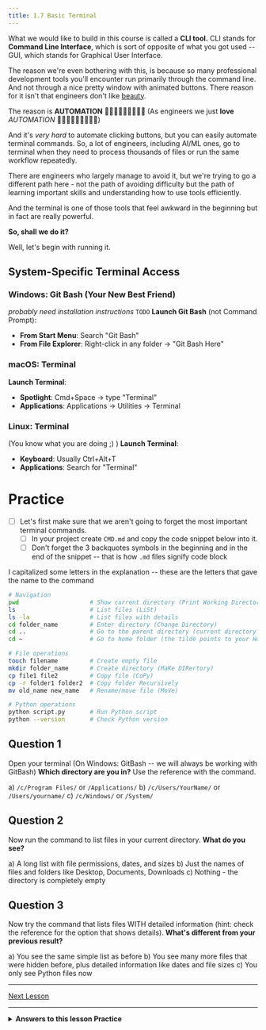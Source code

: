 ```yaml
---
title: 1.7 Basic Terminal
---
```


What we would like to build in this course is called a **CLI tool.**
CLI stands for **Command Line Interface**, which is sort of opposite of what you got used -- GUI, which stands for Graphical User Interface.

The reason we're even bothering with this, is because so many professional development tools you'll encounter run primarily through the command line.  And not through a nice pretty window with animated buttons. There reason for it isn't that engineers don't like [beauty](https://charm.land/).

The reason is **AUTOMATION** 🎀👏🏻📣🎉🤸🏼‍♀️🎊 (As engineers we just **love** *AUTOMATION* 🎀👏🏻📣🎉🤸🏼‍♀️🎊)

And it's *very hard* to automate clicking buttons, but you can easily automate terminal commands. So, a lot of engineers, including AI/ML ones, go to terminal when they need to process thousands of files or run the same workflow repeatedly.

There are engineers who largely manage to avoid it, but we're trying to go a different path here - not the path of avoiding difficulty but the path of learning important skills and understanding how to use tools efficiently. 

And the terminal is one of those tools that feel awkward in the beginning but in fact are really powerful.

**So, shall we do it?**

Well, let's begin with running it.
## System-Specific Terminal Access

### Windows: Git Bash (Your New Best Friend)
*probably need installation instructions* `TODO`
**Launch Git Bash** (not Command Prompt):
- **From Start Menu**: Search "Git Bash"
- **From File Explorer**: Right-click in any folder → "Git Bash Here"

### macOS: Terminal
**Launch Terminal**:
- **Spotlight**: Cmd+Space → type "Terminal"
- **Applications**: Applications → Utilities → Terminal

### Linux: Terminal
(You know what you are doing ;) )
**Launch Terminal**:
- **Keyboard**: Usually Ctrl+Alt+T
- **Applications**: Search for "Terminal"

# Practice

- [ ] Let's first make sure that we aren't going to forget the most important terminal commands.
	- [ ] In your project create `CMD.md` and copy the code snippet below into it.
	- [ ] Don't forget the 3 backquotes symbols in the beginning and in the end of the snippet -- that is how `.md` files signify code block

I capitalized some letters in the explanation -- these are the letters that gave the name to the command
```bash
# Navigation
pwd                    # Show current directory (Print Working Directory)
ls                     # List files (LiSt)
ls -la                 # List files with details
cd folder_name         # Enter directory (Change Directory)
cd ..                  # Go to the parent directory (current directory is just .)
cd ~                   # Go to home folder (the tilde points to your Home Folder)

# File operations
touch filename         # Create empty file
mkdir folder_name      # Create directory (MaKe DIRertory)
cp file1 file2         # Copy file (CoPy)
cp -r folder1 folder2  # Copy folder Recursively
mv old_name new_name   # Rename/move file (MoVe)

# Python operations
python script.py       # Run Python script 
python --version       # Check Python version
````

## Question 1
Open your terminal (On Windows: GitBash -- we will always be working with GitBash)
**Which directory are you in?** Use the reference with the command.

a) `/c/Program Files/` or `/Applications/` 
b) `/c/Users/YourName/` or `/Users/yourname/` 
c) `/c/Windows/` or `/System/`

## Question 2
Now run the command to list files in your current directory. **What do you see?**

a) A long list with file permissions, dates, and sizes 
b) Just the names of files and folders like Desktop, Documents, Downloads 
c) Nothing - the directory is completely empty

## Question 3

Now try the command that lists files WITH detailed information (hint: check the reference for the option that shows details). **What's different from your previous result?**

a) You see the same simple list as before 
b) You see many more files that were hidden before, plus detailed information like dates and file sizes 
c) You only see Python files now


---
[Next Lesson](8_helper_function)

---



<details>
<summary><b>Answers to this lesson Practice</b></summary>

<b>Question 1 - Correct answer:</b>
<p>
b) /c/Users/YourName/ or /Users/yourname/
</p>
<p>
When you open a terminal, by default it opens you home directory. You can confirm this with the `pwd` command (print working directory). *Those of you who configured an alternative start directory* -- good for you!
</p>

<b>Question 2 - Correct answer:</b>
<p>
b) Just the names of files and folders like Desktop, Documents, Downloads
</p>
<p>
The basic `ls` command shows a simple list of visible files and folders in your current directory. In your home directory, you'll typically see common folders like Desktop, Documents, Downloads, Pictures, etc.
</p>

<b>Question 3 - Correct answer:</b>
<p>
b) You see many more files that were hidden before, plus detailed information like dates and file sizes
</p>
<p>
The `ls -la` command (long format with all files) shows hidden files (those starting with a dot), plus detailed information including file permissions, ownership, file size, and modification dates. This reveals much more than the basic `ls` command.
</p>

</details>
<!-- end of answers section -->

